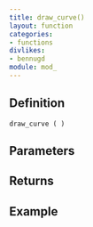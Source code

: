```yaml
---
title: draw_curve()
layout: function
categories:
- functions
divlikes:
- bennugd
module: mod_
---
```


## Definition

    draw_curve ( )

## Parameters

## Returns

## Example
